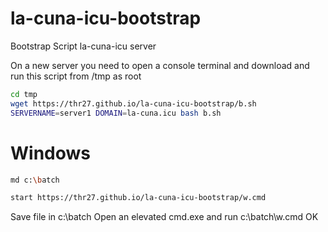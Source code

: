 # la-cuna-icu-bootstrap
Bootstrap Script la-cuna-icu server

On a new server you need to open a console terminal and download and run this script from /tmp as root

```bash
cd tmp
wget https://thr27.github.io/la-cuna-icu-bootstrap/b.sh
SERVERNAME=server1 DOMAIN=la-cuna.icu bash b.sh
```
# Windows
```bash
md c:\batch

start https://thr27.github.io/la-cuna-icu-bootstrap/w.cmd
```	
Save file in c:\batch
Open an elevated cmd.exe
and run c:\batch\w.cmd OK

